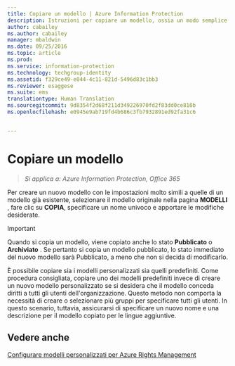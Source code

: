 ```yaml
---
title: Copiare un modello | Azure Information Protection
description: Istruzioni per copiare un modello, ossia un modo semplice per creare un nuovo modello con impostazioni molto simili a un modello esistente.
author: cabailey
ms.author: cabailey
manager: mbaldwin
ms.date: 09/25/2016
ms.topic: article
ms.prod: 
ms.service: information-protection
ms.technology: techgroup-identity
ms.assetid: f329ce49-e044-4c11-821d-5496d83c1bb3
ms.reviewer: esaggese
ms.suite: ems
translationtype: Human Translation
ms.sourcegitcommit: 9d8354f2d68f211d349226970fd2f83dd0ce810b
ms.openlocfilehash: e0945e9ab719fd4b686c3fb7932891ed92fa31c6


---
```



# <a name="copy-a-template"></a>Copiare un modello

>*Si applica a: Azure Information Protection, Office 365*

Per creare un nuovo modello con le impostazioni molto simili a quelle di un modello già esistente, selezionare il modello originale nella pagina **MODELLI** , fare clic su **COPIA**, specificare un nome univoco e apportare le modifiche desiderate.

> [!IMPORTANT]
> Quando si copia un modello, viene copiato anche lo stato **Pubblicato** o **Archiviato** . Se pertanto si copia un modello pubblicato, lo stato immediato del nuovo modello sarà Pubblicato, a meno che non si decida di modificarlo.

È possibile copiare sia i modelli personalizzati sia quelli predefiniti. Come procedura consigliata, copiare uno dei modelli predefiniti invece di creare un nuovo modello personalizzato se si desidera che il modello conceda diritti a tutti gli utenti dell'organizzazione. Questo metodo non comporta la necessità di creare o selezionare più gruppi per specificare tutti gli utenti. In questo scenario, tuttavia, assicurarsi di specificare un nuovo nome e una descrizione per il modello copiato per le lingue aggiuntive.



## <a name="see-also"></a>Vedere anche
[Configurare modelli personalizzati per Azure Rights Management](configure-custom-templates.md)


<!--HONumber=Nov16_HO2-->


